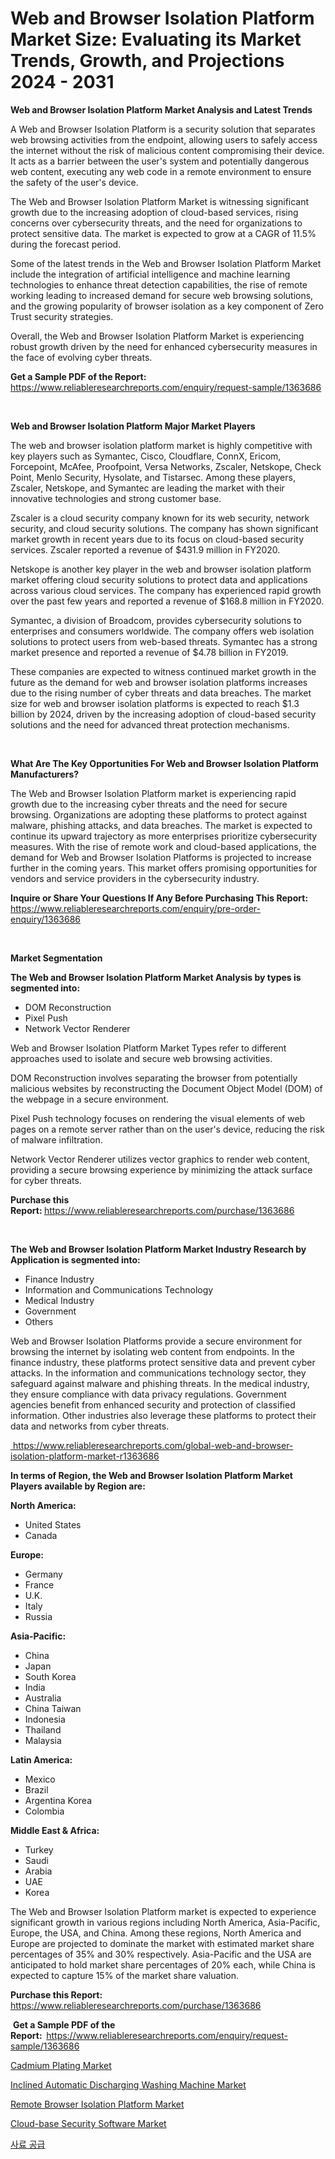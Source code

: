 <p><h1>Web and Browser Isolation Platform Market Size: Evaluating its Market Trends, Growth, and Projections 2024 - 2031</h1></p><p><strong>Web and Browser Isolation Platform Market Analysis and Latest Trends</strong></p>
<p><p>A Web and Browser Isolation Platform is a security solution that separates web browsing activities from the endpoint, allowing users to safely access the internet without the risk of malicious content compromising their device. It acts as a barrier between the user's system and potentially dangerous web content, executing any web code in a remote environment to ensure the safety of the user's device.</p><p>The Web and Browser Isolation Platform Market is witnessing significant growth due to the increasing adoption of cloud-based services, rising concerns over cybersecurity threats, and the need for organizations to protect sensitive data. The market is expected to grow at a CAGR of 11.5% during the forecast period.</p><p>Some of the latest trends in the Web and Browser Isolation Platform Market include the integration of artificial intelligence and machine learning technologies to enhance threat detection capabilities, the rise of remote working leading to increased demand for secure web browsing solutions, and the growing popularity of browser isolation as a key component of Zero Trust security strategies.</p><p>Overall, the Web and Browser Isolation Platform Market is experiencing robust growth driven by the need for enhanced cybersecurity measures in the face of evolving cyber threats.</p></p>
<p><strong>Get a Sample PDF of the Report:&nbsp;</strong> <a href="https://www.reliableresearchreports.com/enquiry/request-sample/1363686">https://www.reliableresearchreports.com/enquiry/request-sample/1363686</a></p>
<p>&nbsp;</p>
<p><strong>Web and Browser Isolation Platform Major Market Players</strong></p>
<p><p>The web and browser isolation platform market is highly competitive with key players such as Symantec, Cisco, Cloudflare, ConnX, Ericom, Forcepoint, McAfee, Proofpoint, Versa Networks, Zscaler, Netskope, Check Point, Menlo Security, Hysolate, and Tistarsec. Among these players, Zscaler, Netskope, and Symantec are leading the market with their innovative technologies and strong customer base.</p><p>Zscaler is a cloud security company known for its web security, network security, and cloud security solutions. The company has shown significant market growth in recent years due to its focus on cloud-based security services. Zscaler reported a revenue of $431.9 million in FY2020.</p><p>Netskope is another key player in the web and browser isolation platform market offering cloud security solutions to protect data and applications across various cloud services. The company has experienced rapid growth over the past few years and reported a revenue of $168.8 million in FY2020.</p><p>Symantec, a division of Broadcom, provides cybersecurity solutions to enterprises and consumers worldwide. The company offers web isolation solutions to protect users from web-based threats. Symantec has a strong market presence and reported a revenue of $4.78 billion in FY2019.</p><p>These companies are expected to witness continued market growth in the future as the demand for web and browser isolation platforms increases due to the rising number of cyber threats and data breaches. The market size for web and browser isolation platforms is expected to reach $1.3 billion by 2024, driven by the increasing adoption of cloud-based security solutions and the need for advanced threat protection mechanisms.</p></p>
<p>&nbsp;</p>
<p><strong>What Are The Key Opportunities For Web and Browser Isolation Platform Manufacturers?</strong></p>
<p><p>The Web and Browser Isolation Platform market is experiencing rapid growth due to the increasing cyber threats and the need for secure browsing. Organizations are adopting these platforms to protect against malware, phishing attacks, and data breaches. The market is expected to continue its upward trajectory as more enterprises prioritize cybersecurity measures. With the rise of remote work and cloud-based applications, the demand for Web and Browser Isolation Platforms is projected to increase further in the coming years. This market offers promising opportunities for vendors and service providers in the cybersecurity industry.</p></p>
<p><strong>Inquire or Share Your Questions If Any Before Purchasing This Report:</strong> <a href="https://www.reliableresearchreports.com/enquiry/pre-order-enquiry/1363686">https://www.reliableresearchreports.com/enquiry/pre-order-enquiry/1363686</a></p>
<p>&nbsp;</p>
<p><strong>Market Segmentation</strong></p>
<p><strong>The Web and Browser Isolation Platform Market Analysis by types is segmented into:</strong></p>
<p><ul><li>DOM Reconstruction</li><li>Pixel Push</li><li>Network Vector Renderer</li></ul></p>
<p><p>Web and Browser Isolation Platform Market Types refer to different approaches used to isolate and secure web browsing activities. </p><p>DOM Reconstruction involves separating the browser from potentially malicious websites by reconstructing the Document Object Model (DOM) of the webpage in a secure environment.</p><p>Pixel Push technology focuses on rendering the visual elements of web pages on a remote server rather than on the user's device, reducing the risk of malware infiltration.</p><p>Network Vector Renderer utilizes vector graphics to render web content, providing a secure browsing experience by minimizing the attack surface for cyber threats.</p></p>
<p><strong>Purchase this Report:&nbsp;</strong><a href="https://www.reliableresearchreports.com/purchase/1363686">https://www.reliableresearchreports.com/purchase/1363686</a></p>
<p>&nbsp;</p>
<p><strong>The Web and Browser Isolation Platform Market Industry Research by Application is segmented into:</strong></p>
<p><ul><li>Finance Industry</li><li>Information and Communications Technology</li><li>Medical Industry</li><li>Government</li><li>Others</li></ul></p>
<p><p>Web and Browser Isolation Platforms provide a secure environment for browsing the internet by isolating web content from endpoints. In the finance industry, these platforms protect sensitive data and prevent cyber attacks. In the information and communications technology sector, they safeguard against malware and phishing threats. In the medical industry, they ensure compliance with data privacy regulations. Government agencies benefit from enhanced security and protection of classified information. Other industries also leverage these platforms to protect their data and networks from cyber threats.</p></p>
<p><a href="https://www.reliableresearchreports.com/global-web-and-browser-isolation-platform-market-r1363686">&nbsp;https://www.reliableresearchreports.com/global-web-and-browser-isolation-platform-market-r1363686</a></p>
<p><strong>In terms of Region, the Web and Browser Isolation Platform Market Players available by Region are:</strong></p>
<p>
    <p> <strong> North America: </strong>
        <ul>
            <li>United States</li>
            <li>Canada</li>
        </ul>
        </p> 
    <p> <strong> Europe: </strong>
        <ul>
            <li>Germany</li>
            <li>France</li>
            <li>U.K.</li>
            <li>Italy</li>
            <li>Russia</li>
        </ul>
        </p> 
    <p> <strong> Asia-Pacific: </strong>
        <ul>
            <li>China</li>
            <li>Japan</li>
            <li>South Korea</li>
            <li>India</li>
            <li>Australia</li>
            <li>China Taiwan</li>
            <li>Indonesia</li>
            <li>Thailand</li>
            <li>Malaysia</li>
        </ul>
        </p> 
    <p> <strong> Latin America: </strong>
        <ul>
            <li>Mexico</li>
            <li>Brazil</li>
            <li>Argentina Korea</li>
            <li>Colombia</li>
        </ul>
        </p> 
    <p> <strong> Middle East & Africa: </strong>
        <ul>
            <li>Turkey</li>
            <li>Saudi</li>
            <li>Arabia</li>
            <li>UAE</li>
            <li>Korea</li>
        </ul>
    </p>
    </p>
<p><p>The Web and Browser Isolation Platform market is expected to experience significant growth in various regions including North America, Asia-Pacific, Europe, the USA, and China. Among these regions, North America and Europe are projected to dominate the market with estimated market share percentages of 35% and 30% respectively. Asia-Pacific and the USA are anticipated to hold market share percentages of 20% each, while China is expected to capture 15% of the market share valuation.</p></p>
<p><strong>Purchase this Report: </strong><a href="https://www.reliableresearchreports.com/purchase/1363686">https://www.reliableresearchreports.com/purchase/1363686</a></p>
<p>&nbsp;<strong>Get a Sample PDF of the Report:&nbsp;&nbsp;</strong><a href="https://www.reliableresearchreports.com/enquiry/request-sample/1363686">https://www.reliableresearchreports.com/enquiry/request-sample/1363686</a></p>
<p><strong></strong></p>
<p><p><a href="https://www.linkedin.com/pulse/cadmium-plating-market-size-growth-forecast-from-2024--kdoxf">Cadmium Plating Market</a></p><p><a href="https://www.linkedin.com/pulse/inclined-automatic-discharging-washing-machine-market-size-vmmef">Inclined Automatic Discharging Washing Machine Market</a></p><p><a href="https://github.com/JennyferFeil2023/Market-Research-Report-List-1/blob/main/remote-browser-isolation-platform-market.md">Remote Browser Isolation Platform Market</a></p><p><a href="https://github.com/gracielawharr/Market-Research-Report-List-1/blob/main/cloud-base-security-software-market.md">Cloud-base Security Software Market</a></p><p><a href="https://medium.com/@lottierunte44/%EC%B4%88%EC%A7%80-%EC%82%AC%EB%A3%8C-%EC%8B%9C%EC%9E%A5-%EA%B7%9C%EB%AA%A8%EB%8A%94-%EA%B8%80%EB%A1%9C%EB%B2%8C-%EC%82%B0%EC%97%85%EC%97%90%EC%84%9C-%EC%B5%9C%EC%A0%81%EC%9D%98-%EB%A7%88%EC%BC%80%ED%8C%85-%EC%B1%84%EB%84%90%EC%9D%84-%EB%B3%B4%EC%97%AC%EC%A4%8D%EB%8B%88%EB%8B%A4-4ef3edd23748">사료 공급</a></p></p>
